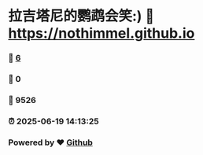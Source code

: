# 拉吉塔尼的鹦鹉会笑:) :link: https://nothimmel.github.io 
### :page_facing_up: [6](https://nothimmel.github.io/tag.html) 
### :speech_balloon: 0 
### :hibiscus: 9526 
### :alarm_clock: 2025-06-19 14:13:25 
### Powered by :heart: [Github](https://github.com/NotHimmel/NotHimmel.github.io)
